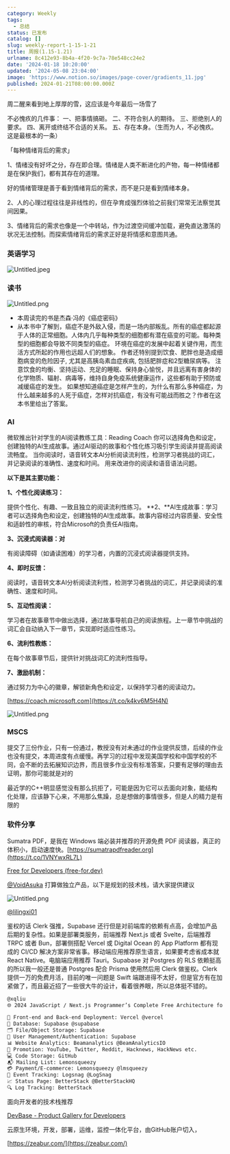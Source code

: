 ```yaml
---
category: Weekly
tags:
  - 总结
status: 已发布
catalog: []
slug: weekly-report-1-15-1-21
title: 周报(1.15-1.21)
urlname: 8c412e93-8b4a-4f20-9c7a-78e548cc24e2
date: '2024-01-18 10:20:00'
updated: '2024-05-08 23:04:00'
image: 'https://www.notion.so/images/page-cover/gradients_11.jpg'
published: 2024-01-21T08:00:00.000Z
---
```


周二醒来看到地上厚厚的雪，这应该是今年最后一场雪了


不必愧疚的几件事：
一、把事情搞砸。
二、不符合别人的期待。
三、拒绝别人的要求。
四、离开或终结不合适的关系。
五、存在本身。（生而为人，不必愧疚。这是最根本的一条）


「每种情绪背后的需求」


1、情绪没有好坏之分，存在即合理。情绪是人类不断进化的产物，每一种情绪都是在保护我们，都有其存在的道理。


好的情绪管理是善于看到情绪背后的需求，而不是只是看到情绪本身。


2、人的心理过程往往是非线性的，但在孕育成强烈体验之前我们常常无法察觉其间因果。


3、情绪背后的需求也像是一个中转站，作为过渡空间缓冲加载，避免直达激荡的状况无法控制。而探索情绪背后的需求正好是将情感和意图共通。


### 英语学习


![Untitled.jpeg](https://prod-files-secure.s3.us-west-2.amazonaws.com/5d24fe63-e567-4804-86f9-9fdc62e13082/faec46dc-9da5-4799-b905-c316418f1168/Untitled.jpeg?X-Amz-Algorithm=AWS4-HMAC-SHA256&X-Amz-Content-Sha256=UNSIGNED-PAYLOAD&X-Amz-Credential=ASIAZI2LB4662MN245MU%2F20250311%2Fus-west-2%2Fs3%2Faws4_request&X-Amz-Date=20250311T053853Z&X-Amz-Expires=3600&X-Amz-Security-Token=IQoJb3JpZ2luX2VjEFUaCXVzLXdlc3QtMiJHMEUCIHqyFuO3u24pguwPcg7wqMkbiDQYc2UN0UQTWpZ5ntCXAiEA0ac3toWBqujM68itexRWKrhdH0KCHj29cgUsIQJ2nfkqiAQInv%2F%2F%2F%2F%2F%2F%2F%2F%2F%2FARAAGgw2Mzc0MjMxODM4MDUiDEY8dHA3EYYy9jmSeCrcA9HeySqearcK3Fha5zoLo2lt%2Fkvgi1rjMd8mPOifm2LxAQsD6TyVSXrD6V8MjOSwLx%2FRQeisdom6YM5d4Ifq6pXkovwRbv738QCvZcb%2FNGGJnKvVvmoiXAbMGGVahfAc8xiW8Scs7zPKKSS56ize8lo7ysJQKvTsNSATEEdcOu1TTzmUvgFy3QGOZjl1xBV1mtrZJTvUB2eF5jMAZP7hhjyZagElpU63u882mhMwUnWzpP8eJKuDu9ey8OdYKj9dGbD8UqgpZ3I6Kxr7nSejlZHVVsZVies2lduijW8nRZfEC%2FQsn%2F0MU7K7WIYrN2QsTRsTm0wXdu0qf6dSQH7UbIaZsX%2FsYCpEwaM0q0AwyWl0J58kuBDF%2FhTupHsUnHbUTk6MsF7VhRkmSpDmOAXSVNOVpbIY1OHTTP%2BoYOxJNcB1JVCR41SOJgPJQDRHYru1IYqjHNY0dedA39LaOaZngjb4TYVQpqqVKQvu0z3NKfIGxyjMhExCiAsEin7YZolL5ObQH71Pp7eM%2BPeSMhP4HCPePazrO7voS9F4YZFAWa4KdW2%2BHT5nIMmv8fxl%2B2QBYPXdycmHyVEuRaMMBEa9a7b711TBSxE880Jw9f3HJ23ZrN1OYOrZMYmDhsFEMPmNv74GOqUBUpX2KVALNg513h4h3W7Nnh8ZEKkUIWZliSPFld60Sn1GJBpbEnVA1k0dbVOxaIsSalgYhkgZyuER5sRO5lvEF12QCeoRjD48YvQHRZyRhOMw%2BrrhAALepRHVpUb1nmqpFT1tpwAR9kcPqLJxtZw%2Brp1d%2BY1c4jS4oRq4%2FKN%2FIARx8QV4Cjq57aY%2B5JJRGahps6pz7kda%2FgfhndcvunnPYlMdbQfo&X-Amz-Signature=3672bc04b7559c7c68b9373d01f7b8f55805c4f3e8be06aaae11c8b19e5a1530&X-Amz-SignedHeaders=host&x-id=GetObject)


### 读书


![Untitled.png](https://prod-files-secure.s3.us-west-2.amazonaws.com/5d24fe63-e567-4804-86f9-9fdc62e13082/08aff459-da99-4ed5-87c6-1f4c95b62ac3/Untitled.png?X-Amz-Algorithm=AWS4-HMAC-SHA256&X-Amz-Content-Sha256=UNSIGNED-PAYLOAD&X-Amz-Credential=ASIAZI2LB4662MN245MU%2F20250311%2Fus-west-2%2Fs3%2Faws4_request&X-Amz-Date=20250311T053853Z&X-Amz-Expires=3600&X-Amz-Security-Token=IQoJb3JpZ2luX2VjEFUaCXVzLXdlc3QtMiJHMEUCIHqyFuO3u24pguwPcg7wqMkbiDQYc2UN0UQTWpZ5ntCXAiEA0ac3toWBqujM68itexRWKrhdH0KCHj29cgUsIQJ2nfkqiAQInv%2F%2F%2F%2F%2F%2F%2F%2F%2F%2FARAAGgw2Mzc0MjMxODM4MDUiDEY8dHA3EYYy9jmSeCrcA9HeySqearcK3Fha5zoLo2lt%2Fkvgi1rjMd8mPOifm2LxAQsD6TyVSXrD6V8MjOSwLx%2FRQeisdom6YM5d4Ifq6pXkovwRbv738QCvZcb%2FNGGJnKvVvmoiXAbMGGVahfAc8xiW8Scs7zPKKSS56ize8lo7ysJQKvTsNSATEEdcOu1TTzmUvgFy3QGOZjl1xBV1mtrZJTvUB2eF5jMAZP7hhjyZagElpU63u882mhMwUnWzpP8eJKuDu9ey8OdYKj9dGbD8UqgpZ3I6Kxr7nSejlZHVVsZVies2lduijW8nRZfEC%2FQsn%2F0MU7K7WIYrN2QsTRsTm0wXdu0qf6dSQH7UbIaZsX%2FsYCpEwaM0q0AwyWl0J58kuBDF%2FhTupHsUnHbUTk6MsF7VhRkmSpDmOAXSVNOVpbIY1OHTTP%2BoYOxJNcB1JVCR41SOJgPJQDRHYru1IYqjHNY0dedA39LaOaZngjb4TYVQpqqVKQvu0z3NKfIGxyjMhExCiAsEin7YZolL5ObQH71Pp7eM%2BPeSMhP4HCPePazrO7voS9F4YZFAWa4KdW2%2BHT5nIMmv8fxl%2B2QBYPXdycmHyVEuRaMMBEa9a7b711TBSxE880Jw9f3HJ23ZrN1OYOrZMYmDhsFEMPmNv74GOqUBUpX2KVALNg513h4h3W7Nnh8ZEKkUIWZliSPFld60Sn1GJBpbEnVA1k0dbVOxaIsSalgYhkgZyuER5sRO5lvEF12QCeoRjD48YvQHRZyRhOMw%2BrrhAALepRHVpUb1nmqpFT1tpwAR9kcPqLJxtZw%2Brp1d%2BY1c4jS4oRq4%2FKN%2FIARx8QV4Cjq57aY%2B5JJRGahps6pz7kda%2FgfhndcvunnPYlMdbQfo&X-Amz-Signature=fd7d87da49137fc21eb4619513f3659c3813617906c1666acc0e60973b14ba42&X-Amz-SignedHeaders=host&x-id=GetObject)

- 本周读完的书是杰森·冯的《癌症密码》
- 从本书中了解到，癌症不是外敌入侵，而是一场内部叛乱。所有的癌症都起源于人体的正常细胞。人体内几乎每种类型的细胞都有潜在癌变的可能。每种类型的细胞都会导致不同类型的癌症。
环境在癌症的发展中起着关键作用，而生活方式所起的作用也远超人们的想象。
作者还特别提到饮食、肥胖也是造成细胞病变的危险因子, 尤其是高胰岛素血症疾病, 包括肥胖症和2型糖尿病等。
注意饮食的均衡、坚持运动、充足的睡眠、保持身心愉悦，并且远离有害身体的化学物质、辐射、病毒等，维持自身免疫系统健康运作，这些都有助于预防或减缓癌症的发生。
如果想知道癌症是怎样产生的，为什么有那么多种癌症，为什么越来越多的人死于癌症，怎样对抗癌症，有没有可能战而胜之？作者在这本书里给出了答案。

### AI


微软推出针对学生的AI阅读教练工具：Reading Coach
你可以选择角色和设定，创建独特的AI生成故事。通过AI驱动的故事和个性化练习吸引学生阅读并提高阅读流畅度。
当你阅读时，语音转文本AI分析阅读流利性，检测学习者挑战的词汇，并记录阅读的准确性、速度和时间。
用来改进你的阅读和语音语法问题。


**以下是其主要功能：**


**1、个性化阅读练习：**


提供个性化、有趣、一致且独立的阅读流利性练习。
**2、**AI生成故事：学习者可以选择角色和设定，创建独特的AI生成故事。故事内容经过内容质量、安全性和适龄性的审核，符合Microsoft的负责任AI指南。


**3、沉浸式阅读器：对**


有阅读障碍（如诵读困难）的学习者，内置的沉浸式阅读器提供支持。


**4、即时反馈：**


阅读时，语音转文本AI分析阅读流利性，检测学习者挑战的词汇，并记录阅读的准确性、速度和时间。


**5、互动性阅读：**


学习者在故事章节中做出选择，通过故事导航自己的阅读旅程。上一章节中挑战的词汇会自动纳入下一章节，实现即时适应性练习。


**6、流利性教练：**


在每个故事章节后，提供针对挑战词汇的流利性指导。


**7、激励机制：**


通过努力为中心的徽章，解锁新角色和设定，以保持学习者的阅读动力。


[https://coach.microsoft.com](https://t.co/k4kv6M5H4N)


![Untitled.png](https://prod-files-secure.s3.us-west-2.amazonaws.com/5d24fe63-e567-4804-86f9-9fdc62e13082/8f53d036-0cfc-469d-a837-f15107675ae4/Untitled.png?X-Amz-Algorithm=AWS4-HMAC-SHA256&X-Amz-Content-Sha256=UNSIGNED-PAYLOAD&X-Amz-Credential=ASIAZI2LB4662MN245MU%2F20250311%2Fus-west-2%2Fs3%2Faws4_request&X-Amz-Date=20250311T053853Z&X-Amz-Expires=3600&X-Amz-Security-Token=IQoJb3JpZ2luX2VjEFUaCXVzLXdlc3QtMiJHMEUCIHqyFuO3u24pguwPcg7wqMkbiDQYc2UN0UQTWpZ5ntCXAiEA0ac3toWBqujM68itexRWKrhdH0KCHj29cgUsIQJ2nfkqiAQInv%2F%2F%2F%2F%2F%2F%2F%2F%2F%2FARAAGgw2Mzc0MjMxODM4MDUiDEY8dHA3EYYy9jmSeCrcA9HeySqearcK3Fha5zoLo2lt%2Fkvgi1rjMd8mPOifm2LxAQsD6TyVSXrD6V8MjOSwLx%2FRQeisdom6YM5d4Ifq6pXkovwRbv738QCvZcb%2FNGGJnKvVvmoiXAbMGGVahfAc8xiW8Scs7zPKKSS56ize8lo7ysJQKvTsNSATEEdcOu1TTzmUvgFy3QGOZjl1xBV1mtrZJTvUB2eF5jMAZP7hhjyZagElpU63u882mhMwUnWzpP8eJKuDu9ey8OdYKj9dGbD8UqgpZ3I6Kxr7nSejlZHVVsZVies2lduijW8nRZfEC%2FQsn%2F0MU7K7WIYrN2QsTRsTm0wXdu0qf6dSQH7UbIaZsX%2FsYCpEwaM0q0AwyWl0J58kuBDF%2FhTupHsUnHbUTk6MsF7VhRkmSpDmOAXSVNOVpbIY1OHTTP%2BoYOxJNcB1JVCR41SOJgPJQDRHYru1IYqjHNY0dedA39LaOaZngjb4TYVQpqqVKQvu0z3NKfIGxyjMhExCiAsEin7YZolL5ObQH71Pp7eM%2BPeSMhP4HCPePazrO7voS9F4YZFAWa4KdW2%2BHT5nIMmv8fxl%2B2QBYPXdycmHyVEuRaMMBEa9a7b711TBSxE880Jw9f3HJ23ZrN1OYOrZMYmDhsFEMPmNv74GOqUBUpX2KVALNg513h4h3W7Nnh8ZEKkUIWZliSPFld60Sn1GJBpbEnVA1k0dbVOxaIsSalgYhkgZyuER5sRO5lvEF12QCeoRjD48YvQHRZyRhOMw%2BrrhAALepRHVpUb1nmqpFT1tpwAR9kcPqLJxtZw%2Brp1d%2BY1c4jS4oRq4%2FKN%2FIARx8QV4Cjq57aY%2B5JJRGahps6pz7kda%2FgfhndcvunnPYlMdbQfo&X-Amz-Signature=41c50b09f80a6352d8b14d5a824c74c868ef363bd7f2b29c76579e5acd6544d1&X-Amz-SignedHeaders=host&x-id=GetObject)


### MSCS


提交了三份作业，只有一份通过，教授没有对未通过的作业提供反馈，后续的作业也没有提交，本周进度有点缓慢。再学习的过程中发现美国学校和中国学校的不同，会不断的去拓展知识边界，而且很多作业没有标准答案，只要有足够的理由去证明，那你可能就是对的


最近学的C++明显感觉没有那么抗拒了，可能是因为它可以去面向对象，能结构化处理，应该静下心来，不用那么焦躁，总是想做的事情很多，但是人的精力是有限的


### 软件分享


Sumatra PDF，是我在 Windows 端必装并推荐的开源免费 PDF 阅读器，真正的体积小，启动速度快。[https://sumatrapdfreader.org](https://t.co/1VNYwxRL7L)


[Free for Developers (free-for.dev)](https://free-for.dev/#/)


[@VoidAsuka](https://twitter.com/VoidAsuka) 打算做独立产品，以下是规划的技术栈，请大家提供建议


![Untitled.png](https://prod-files-secure.s3.us-west-2.amazonaws.com/5d24fe63-e567-4804-86f9-9fdc62e13082/93561a3c-b2bc-4a43-bbc5-67e3f740ed5e/Untitled.png?X-Amz-Algorithm=AWS4-HMAC-SHA256&X-Amz-Content-Sha256=UNSIGNED-PAYLOAD&X-Amz-Credential=ASIAZI2LB4662MN245MU%2F20250311%2Fus-west-2%2Fs3%2Faws4_request&X-Amz-Date=20250311T053853Z&X-Amz-Expires=3600&X-Amz-Security-Token=IQoJb3JpZ2luX2VjEFUaCXVzLXdlc3QtMiJHMEUCIHqyFuO3u24pguwPcg7wqMkbiDQYc2UN0UQTWpZ5ntCXAiEA0ac3toWBqujM68itexRWKrhdH0KCHj29cgUsIQJ2nfkqiAQInv%2F%2F%2F%2F%2F%2F%2F%2F%2F%2FARAAGgw2Mzc0MjMxODM4MDUiDEY8dHA3EYYy9jmSeCrcA9HeySqearcK3Fha5zoLo2lt%2Fkvgi1rjMd8mPOifm2LxAQsD6TyVSXrD6V8MjOSwLx%2FRQeisdom6YM5d4Ifq6pXkovwRbv738QCvZcb%2FNGGJnKvVvmoiXAbMGGVahfAc8xiW8Scs7zPKKSS56ize8lo7ysJQKvTsNSATEEdcOu1TTzmUvgFy3QGOZjl1xBV1mtrZJTvUB2eF5jMAZP7hhjyZagElpU63u882mhMwUnWzpP8eJKuDu9ey8OdYKj9dGbD8UqgpZ3I6Kxr7nSejlZHVVsZVies2lduijW8nRZfEC%2FQsn%2F0MU7K7WIYrN2QsTRsTm0wXdu0qf6dSQH7UbIaZsX%2FsYCpEwaM0q0AwyWl0J58kuBDF%2FhTupHsUnHbUTk6MsF7VhRkmSpDmOAXSVNOVpbIY1OHTTP%2BoYOxJNcB1JVCR41SOJgPJQDRHYru1IYqjHNY0dedA39LaOaZngjb4TYVQpqqVKQvu0z3NKfIGxyjMhExCiAsEin7YZolL5ObQH71Pp7eM%2BPeSMhP4HCPePazrO7voS9F4YZFAWa4KdW2%2BHT5nIMmv8fxl%2B2QBYPXdycmHyVEuRaMMBEa9a7b711TBSxE880Jw9f3HJ23ZrN1OYOrZMYmDhsFEMPmNv74GOqUBUpX2KVALNg513h4h3W7Nnh8ZEKkUIWZliSPFld60Sn1GJBpbEnVA1k0dbVOxaIsSalgYhkgZyuER5sRO5lvEF12QCeoRjD48YvQHRZyRhOMw%2BrrhAALepRHVpUb1nmqpFT1tpwAR9kcPqLJxtZw%2Brp1d%2BY1c4jS4oRq4%2FKN%2FIARx8QV4Cjq57aY%2B5JJRGahps6pz7kda%2FgfhndcvunnPYlMdbQfo&X-Amz-Signature=00cecd857bbb58c1844d6d4a38504d15f34bf46f7a45c1e413d576c0f9f1ecef&X-Amz-SignedHeaders=host&x-id=GetObject)


[@lilingxi01](https://twitter.com/lilingxi01)


鉴权的话 Clerk 强推，Supabase 还行但是对前端库的依赖有点高，会增加产品后期的复杂性。如果是部署类服务，前端推荐 Next.js 或者 Svelte，后端推荐 TRPC 或者 Bun，部署侧搭配 Vercel 或 Digital Ocean 的 App Platform 都有现成的 CI/CD 解决方案非常省事。移动端应用推荐原生语言，如果要考虑省成本就 React Native。电脑端应用推荐 Tauri。Supabase 对 Postgres 的 RLS 依赖挺高的所以我一般还是普通 Postgres 配合 Prisma 使用然后用 Clerk 做鉴权。Clerk 提供一万的免费月活，目前的唯一问题是 Swift 端跟进得不太好，但是官方有在加紧做了，而且最近招了一些很大牛的设计，看着很养眼，所以总体挺不错的。


```markdown
@xqliu
🌐 2024 JavaScript / Next.js Programmer’s Complete Free Architecture for solo entrepreneur:

🔧 Front-end and Back-end Deployment: Vercel @vercel
💾 Database: Supabase @supabase
🗂️ File/Object Storage: Supabase
👥 User Management/Authentication: Supabase
📊 Website Analytics: Beamanalytics @BeamAnalyticsIO
📣 Promotion: YouTube, Twitter, Reddit, Hacknews, HackNews etc. 
💻 Code Storage: GitHub
📬 Mailing List: Lemonsqueezy
💳 Payment/E-commerce: Lemonsqueezy @lmsqueezy
📌 Event Tracking: Logsnag @LogSnag
📈 Status Page: BetterStack @BetterStackHQ
🔍 Log Tracking: BetterStack
```


面向开发者的技术栈推荐


[DevBase - Product Gallery for Developers](https://devbase.fyi/)


云原生环境，开发，部署，运维，监控一体化平台，由GitHub账户切入，


[https://zeabur.com/](https://zeabur.com/)

